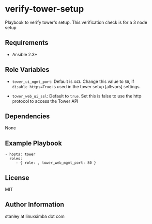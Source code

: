 verify-tower-setup
=========

Playbook to verify tower's setup. This verification check is for a 3 node setup

Requirements
------------

* Ansible 2.3+

Role Variables
--------------

* ``tower_ui_mgmt_port``: Default is ``443``. Change this value to ``80``, if ``disable_https=True`` is used in the tower setup [all:vars] settings.

* ``tower_web_ui_ssl``: Default to ``true``. Set this is false to use the http protocol to access the Tower API

Dependencies
------------

None

Example Playbook
----------------

    - hosts: tower
      roles:
         - { role: , tower_web_mgmt_port: 80 }

License
-------

MIT

Author Information
------------------

stanley at linuxsimba dot com
